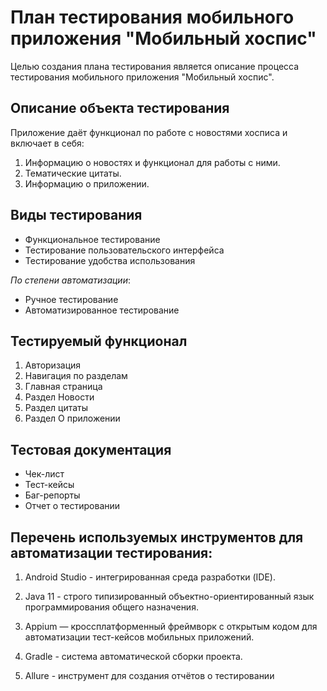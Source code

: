 # **План тестирования мобильного приложения "Мобильный хоспис"**

Целью создания плана тестирования является описание процесса тестирования мобильного приложения "Мобильный хоспис".

## **Описание объекта тестирования**

Приложение даёт функционал по работе с новостями хосписа и включает в себя:

1. Информацию о новостях и функционал для работы с ними.
2. Тематические цитаты.
3. Информацию о приложении.

## **Виды тестирования**
- Функциональное тестирование
- Тестирование пользовательского интерфейса
- Тестирование удобства использования

_По степени автоматизации_:
- Ручное тестирование
- Автоматизированное тестирование

## **Тестируемый функционал**
1. Авторизация
2. Навигация по разделам
3. Главная страница
4. Раздел Новости
5. Раздел цитаты
6. Раздел О приложении

## **Тестовая документация**

- Чек-лист 
- Тест-кейсы 
- Баг-репорты 
- Отчет о тестировании

## **Перечень используемых инструментов для автоматизации тестирования:**

1. Android Studio -  интегрированная среда разработки (IDE).

2. Java 11 - строго типизированный объектно-ориентированный язык программирования общего назначения.

3. Appium — кроссплатформенный фреймворк с открытым кодом для автоматизации тест-кейсов мобильных приложений.

4. Gradle - система автоматической сборки проекта.

5. Allure - инструмент для создания отчётов о тестировании


